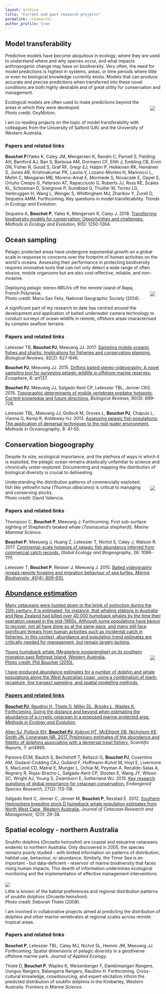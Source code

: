```yaml
---
layout: archive
title: "Current and past research projects"
permalink: /research/
author_profile: true
---
```


<h2>Model transferability</h2>

Predictive models have become ubiquitous in ecology, where they are used to understand where and why species occur, and what impacts anthropogenic change may have on biodiversity. Very often, the need for model predictions is highest in systems, areas, or time periods where little or even no biological knowledge currently exists. Models that can produce accurate and precise predictions when transferred into these novel conditions are both highly desirable and of great utility for conservation and management.

<img class="researchimg" src='/images/Research-img-ModelTransferability.jpg' align='right' hspace="20" vspace="20">
<figcaption>Ecological models are often used to make predictions beyond the areas in which they were developed. <br>Photo credit: OxyMotion.</figcaption>

I am co-leading projects on the topic of model transferability with colleagues from the University of Salford (UK) and the University of Western Australia.

<h3>Papers and related links</h3>

<strong>Bouchet P</strong>/Yates K, Caley JM, Mengersen K, Randin C, Parnell S, Fielding AH, Bamford AJ, Ban S, Barbosa AM, Dormann CF, Elith J, Embling CB, Ervin GN, Fisher R, Gould S, Graf RF, Gregr EJ, Halpin P, Heikkinen RK, Heinänen S, Jones AR, Krishnakumar PK, Lauria V, Lozano-Montes H, Mannocci L, Mellin C, Mesgaran MB, Moreno-Amat E, Mormede S, Novaczek E, Oppel S, Ortuño Crespo G, Peterson AT, Rapacciuolo G, Roberts JJ, Ross RE, Scales KL, Schoeman D, Snelgrove P, Sundblad G, Thuiller W, Torres LG, Verbruggen H, Wang L, Wenger S, Whittingham MJ, Zharikov Y, Zurell D, Sequeira AMM. Forthcoming. Key questions in model transferability. <em>Trends in Ecology and Evolution</em>.

Sequeira A, <strong>Bouchet P</strong>, Yates K, Mengersen K, Caley J. 2018. <a href="https://phbouchet.github.io/publications/2018-Sequeira-TransferringBiodiversity">Transferring biodiversity models for conservation: Opportunities and challenges.</a> <em>Methods in Ecology and Evolution</em>, 9(5): 1250-1264.

<h2>Ocean sampling</h2>

Pelagic protected areas have undergone exponential growth on a global scale in response to concerns over the footprint of human activities on the world's oceans. Assessing their performance in protecting biodiversity requires innovative tools that can not only detect a wide range of often elusive, mobile organisms but are also cost-effective, reliable, and non-invasive.

<img class="researchimg" src='/images/Research-img-OceanSampling.jpg' align='right' hspace="20" vspace="20">
<figcaption>Deploying pelagic stereo-BRUVs off the remote island of Rapa, French Polynesia. <br>Photo credit: Manu San Felix, National Geographic Society (2014).</figcaption>

A significant part of my research to date has centred around the development and application of baited underwater camera technology to conduct surveys of ocean wildlife in remote, offshore areas characterised by complex seafloor terrains.

<h3>Papers and related links</h3>

Letessier TB, <strong>Bouchet PJ</strong>, Meeuwig JJ. 2017. <a href="https://phbouchet.github.io/publications/2017-Letessier-SamplingMOFS">Sampling mobile oceanic fishes and sharks: Implications for fisheries and conservation planning.</a> <em>Biological Reviews</em>, 92(2): 627–646.

<strong>Bouchet PJ</strong>, Meeuwig JJ. 2015. <a href="https://phbouchet.github.io/publications/2015-Bouchet-DriftingVideography">Drifting baited stereo-videography: A novel sampling tool for surveying pelagic wildlife in offshore marine reserves.</a> <em>Ecosphere</em>, 6: art137.

<strong>Bouchet PJ</strong>, Meeuwig JJ, Salgado Kent CP, Letessier TBL, Jenner CKS. 2015. <a href="https://phbouchet.github.io/publications/2015-Bouchet-TopographicDeterminants">Topographic determinants of mobile vertebrate predator hotspots: Current knowledge and future directions.</a> <em>Biological Reviews</em>, 90(3): 699-728.

Letessier TBL, Meeuwig JJ, Gollock M, Groves L, <strong>Bouchet PJ</strong>, Chapuis L, Vianna G, Kemp K, Koldewey HJ. 2013. <a href="https://phbouchet.github.io/publications/2013-Letessier-Pelagic">Assessing pelagic fish populations: The application of demersal techniques to the mid-water environment.</a> <em>Methods in Oceanography</em>, 8: 41-55.

<h2>Conservation biogeography</h2>

Despite its size, ecological importance, and the plethora of ways in which it is exploited, the pelagic ocean remains drastically unfamiliar to science and chronically under-explored. Documenting and mapping the distribution of biological diversity is crucial to delineating

<img class="researchimg" src='/images/Research-img-Biogeography.jpg' align='right' hspace="20" vspace="20">
<figcaption>Understanding the distribution patterns of commercially exploited fish like yellowfin tuna (<em>Thunnus albacares</em>) is critical to managing and conserving stocks. <br>Photo credit: David Valencia.</figcaption>

<h3>Papers and related links</h3>

Thompson C, <strong>Bouchet P</strong>, Meeuwig J. Forthcoming. First sub-surface sighting of Shepherd’s beaked whale (<em>Tasmacetus shepherdi</em>). <em>Marine Mammal Science</em>.

<strong>Bouchet P</strong>, Meeuwig J, Huang Z, Letessier T, Nichol S, Caley J, Watson R. 2017. <a href="https://phbouchet.github.io/publications/2017-Bouchet-SAUHotspots">Continental-scale hotspots of pelagic fish abundance inferred from commercial catch records.</a> <em>Global Ecology and Biogeography</em>, 26: 1098-1111.

Letessier T, <strong>Bouchet P</strong>, Reisser J, Meeuwig J. 2015. <a href="https://phbouchet.github.io/publications/2015-Letessier-TurtleVideography">Baited videography reveals remote foraging and migration behaviour of sea turtles. <em>Marine Biodiversity</em>, 45(4): 609-610.

<h2 class="researchtitle">Abundance estimation</h2>

Many cetaceans were hunted down to the brink of extinction during the 20th century. It is estimated, for instance, that whaling stations in Australia and New Zealand had killed over 40,000 humpback whales by the time their operation ceased in the mid-1960s. Although some populations have begun to recover, not all have done so at the same pace, and many still face significant threats from human activities such as incidental catch in fisheries. In this context, abundance and population trend estimates are critically needed for management, but remain largely lacking.

<img class="researchimg" src='/images/Research-img-AbundanceEstimation.jpg' align='right' hspace="20" vspace="20">
<figcaption>Young humpback whale (<em>Megaptera novaeangliae</em>) on its southern migration past Rottnest Island, Western Australia. <br>Photo credit: Phil Bouchet (2010).</figcaption>

I have produced abundance estimates for a number of dolphin and whale populations along the West Australian coast, using a combination of mark-recapture, line transect sampling, and spatial modelling methods.

<h3>Papers and related links</h3>

<strong>Bouchet PJ</strong>, Raudino H, Thiele D, Miller DL, Brooks L, Waples K. Forthcoming. Going the distance and beyond when estimating the abundance of a cryptic cetacean in a proposed marine protected area. <em>Methods in Ecology and Evolution</em>.

Allen SJ, Pollock KH, <strong>Bouchet PJ</strong>, Kobryn HT, McElligott DB, Nicholson KE, Smith JN, Loneragan NR. 2017. <a href="https://phbouchet.github.io/files/Allen-2017-SciRep-PreliminaryEstimateAbundance.pdf"> Preliminary estimates of the abundance and fidelity of dolphins associating with a demersal trawl fishery.</a> <em>Scientific Reports</em>, 7: art4995.

Parsons ECM, Baulch S, Bechshoft T, Bellazzi G, <strong>Bouchet PJ</strong>, Cosentino AM, Godard-Codding CAJ, Gulland F, Hoffmann-Kuhnt M, Hoyt E, Livermore S, MacLeod CD, Matrai E, Munger L, Ochiai M, Peyman A, Recalde-Salas A, Regnery R, Rojas-Bracho L, Salgado-Kent CP, Slooten E, Wang JY, Wilson SC, Wright AJ, Young S, Zwamborn E, Sutherland WJ. 2015. <a href="http://www.int-res.com/abstracts/esr/v27/n2/p113-118/">Key research questions of global importance for cetacean conservation.</a> <em>Endangered Species Research</em>, 27(2): 113-118.

Salgado Kent C, Jenner C, Jenner M, <strong>Bouchet P</strong>, Rexstad E. 2012. <a href="https://phbouchet.github.io/files/Salgado-2012-JCRM-SouthernHemisphereHumpbacks.pdf">Southern Hemisphere breeding stock D humpback whale population estimates from North West Cape, Western Australia.</a> <em>Journal of Cetacean Research and Management</em>, 12(1): 29-38.

<h2>Spatial ecology - northern Australia</h2>

Snubfin dolphins (<em>Orcaella heinsohni</em>) are coastal and estuarine cetaceans endemic to northern Australia. Only discovered in 2005, the species remains poorly studied - with limited information on patterns of distribution, habitat use, behaviour, or abundance. Similarly, the Timor Sea is an important - but data-deficient - reservoir of marine biodiversity that faces rising human impacts. This dearth of information undermines ecological monitoring and the implementation of effective management interventions.

<img class="researchimg" src='/images/Research-img-SpatialModelling.jpg' vspace="5">
<figcaption>Little is known of the habitat preferences and regional distribution patterns of snubfin dolphins (<em>Orcaella heinshoni</em>). <br>Photo credit: Deborah Thiele (2008).</figcaption>

I am involved in collaborative projects aimed at predicting the distribution of dolphins and other marine vertebrates at regional scales across remote tropical areas.

<h3>Papers and related links</h3>

<strong>Bouchet P</strong>, Letessier TBL, Caley MJ, Nichol SL, Hemmi JM, Meeuwig JJ. Forthcoming. Spatial dimensions of pelagic diversity in a geodiverse offshore marine park. <em>Journal of Applied Ecology</em>.

Thiele D, <strong>Bouchet P</strong>, Waples K, Weisenberger F, Dambimangari Rangers, Uunguu Rangers, Balangarra Rangers, Raudino H. Forthcoming. Cross-cultural knowledge, crowdsourcing, and expert elicitation inform the predicted distribution of snubfin dolphins in the Kimberley, Western Australia. <em>Frontiers in Marine Science</em>.
